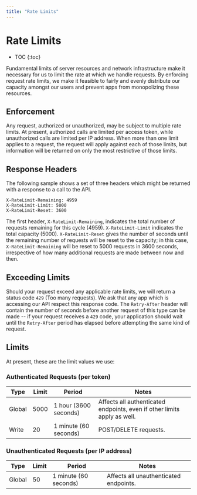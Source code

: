 ```yaml
---
title: "Rate Limits"
---
```


# Rate Limits

* TOC
{:toc}

Fundamental limits of server resources and network infrastructure make it necessary for us to limit the rate at which we handle requests. By enforcing request rate limits, we make it feasible to fairly and evenly distribute our capacity amongst our users and prevent apps from monopolizing these resources.

## Enforcement

Any request, authorized or unauthorized, may be subject to multiple rate limits. At present, authorized calls are limited per access token, while unauthorized calls are limited per IP address. When more than one limit applies to a request, the request will apply against each of those limits, but information will be returned on only the most restrictive of those limits.

## Response Headers

The following sample shows a set of three headers which might be returned with a response to a call to the API.

    X-RateLimit-Remaining: 4959
    X-RateLimit-Limit: 5000
    X-RateLimit-Reset: 3600

The first header, ```X-RateLimit-Remaining```, indicates the total number of requests remaining for this cycle (4959). ```X-RateLimit-Limit``` indicates the total capacity (5000). ```X-RateLimit-Reset``` gives the number of seconds until the remaining number of requests will be reset to the capacity; in this case, ```X-RateLimit-Remaining``` will be reset to 5000 requests in 3600 seconds, irrespective of how many additional requests are made between now and then.

## Exceeding Limits

Should your request exceed any applicable rate limits, we will return a status code ```429``` (Too many requests). We ask that any app which is accessing our API respect this response code. The ```Retry-After``` header will contain the number of seconds before another request of this type can be made -- if your request receives a ```429``` code, your application should wait until the ```Retry-After``` period has elapsed before attempting the same kind of request.

## Limits

At present, these are the limit values we use:

### Authenticated Requests (per token)

<table>
    <thead>
        <tr>
            <th>Type</th>
            <th>Limit</th>
            <th>Period</th>
            <th>Notes</th>
        </tr>
    </thead>
    <tbody>
        <tr>
            <td>Global</td>
            <td>5000</td>
            <td>1 hour (3600 seconds)</td>
            <td>Affects all authenticated endpoints, even if other limits apply as well.</td>
        </tr>
        <tr>
            <td>Write</td>
            <td>20</td>
            <td>1 minute (60 seconds)</td>
            <td>POST/DELETE requests.</td>
        </tr>
    </tbody>
</table>

### Unauthenticated Requests (per IP address)

<table>
    <thead>
        <tr>
            <th>Type</th>
            <th>Limit</th>
            <th>Period</th>
            <th>Notes</th>
        </tr>
    </thead>
    <tbody>
        <tr>
            <td>Global</td>
            <td>50</td>
            <td>1 minute (60 seconds)</td>
            <td>Affects all unauthenticated endpoints.</td>
        </tr>
    </tbody>
</table>
